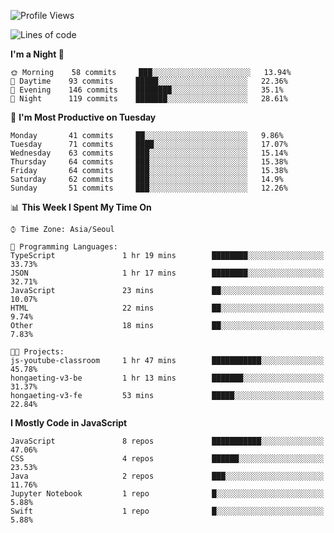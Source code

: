 <!--START_SECTION:waka-->
![Profile Views](http://img.shields.io/badge/Profile%20Views-0-blue)

![Lines of code](https://img.shields.io/badge/From%20Hello%20World%20I%27ve%20Written-92566%20lines%20of%20code-blue)

**I'm a Night 🦉** 

```text
🌞 Morning    58 commits     ███░░░░░░░░░░░░░░░░░░░░░░   13.94% 
🌆 Daytime    93 commits     █████░░░░░░░░░░░░░░░░░░░░   22.36% 
🌃 Evening    146 commits    ████████░░░░░░░░░░░░░░░░░   35.1% 
🌙 Night      119 commits    ███████░░░░░░░░░░░░░░░░░░   28.61%

```
📅 **I'm Most Productive on Tuesday** 

```text
Monday       41 commits     ██░░░░░░░░░░░░░░░░░░░░░░░   9.86% 
Tuesday      71 commits     ████░░░░░░░░░░░░░░░░░░░░░   17.07% 
Wednesday    63 commits     ███░░░░░░░░░░░░░░░░░░░░░░   15.14% 
Thursday     64 commits     ███░░░░░░░░░░░░░░░░░░░░░░   15.38% 
Friday       64 commits     ███░░░░░░░░░░░░░░░░░░░░░░   15.38% 
Saturday     62 commits     ███░░░░░░░░░░░░░░░░░░░░░░   14.9% 
Sunday       51 commits     ███░░░░░░░░░░░░░░░░░░░░░░   12.26%

```


📊 **This Week I Spent My Time On** 

```text
⌚︎ Time Zone: Asia/Seoul

💬 Programming Languages: 
TypeScript               1 hr 19 mins        ████████░░░░░░░░░░░░░░░░░   33.73% 
JSON                     1 hr 17 mins        ████████░░░░░░░░░░░░░░░░░   32.71% 
JavaScript               23 mins             ██░░░░░░░░░░░░░░░░░░░░░░░   10.07% 
HTML                     22 mins             ██░░░░░░░░░░░░░░░░░░░░░░░   9.74% 
Other                    18 mins             ██░░░░░░░░░░░░░░░░░░░░░░░   7.83%

🐱‍💻 Projects: 
js-youtube-classroom     1 hr 47 mins        ███████████░░░░░░░░░░░░░░   45.78% 
hongaeting-v3-be         1 hr 13 mins        ███████░░░░░░░░░░░░░░░░░░   31.37% 
hongaeting-v3-fe         53 mins             █████░░░░░░░░░░░░░░░░░░░░   22.84%

```

**I Mostly Code in JavaScript** 

```text
JavaScript               8 repos             ███████████░░░░░░░░░░░░░░   47.06% 
CSS                      4 repos             ██████░░░░░░░░░░░░░░░░░░░   23.53% 
Java                     2 repos             ███░░░░░░░░░░░░░░░░░░░░░░   11.76% 
Jupyter Notebook         1 repo              █░░░░░░░░░░░░░░░░░░░░░░░░   5.88% 
Swift                    1 repo              █░░░░░░░░░░░░░░░░░░░░░░░░   5.88%

```



<!--END_SECTION:waka-->
